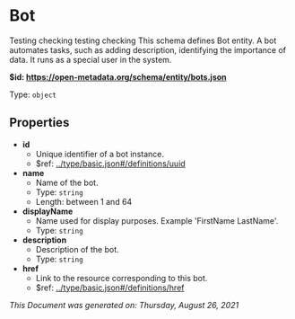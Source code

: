 # Bot

Testing checking testing checking This schema defines Bot entity. A bot automates tasks, such as adding description, identifying the importance of data. It runs as a special user in the system.

**$id: https://open-metadata.org/schema/entity/bots.json**

Type: `object`

## Properties

* **id**
  * Unique identifier of a bot instance.
  * $ref: [../type/basic.json#/definitions/uuid](../types/basic.md#uuid)
* **name**
  * Name of the bot.
  * Type: `string`
  * Length: between 1 and 64
* **displayName**
  * Name used for display purposes. Example 'FirstName LastName'.
  * Type: `string`
* **description**
  * Description of the bot.
  * Type: `string`
* **href**
  * Link to the resource corresponding to this bot.
  * $ref: [../type/basic.json#/definitions/href](../types/basic.md#href)

_This Document was generated on: Thursday, August 26, 2021_
